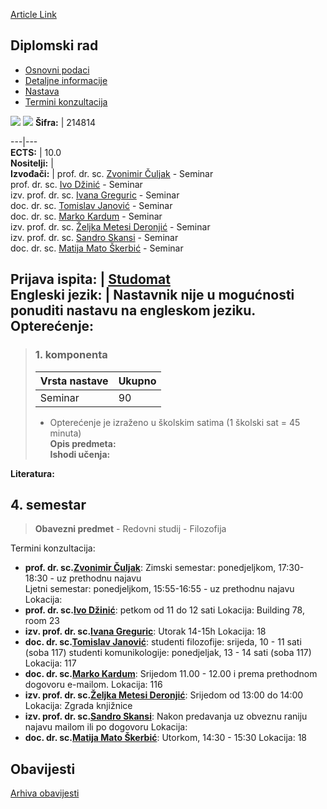 [Article Link](https://www.fhs.hr/predmet/diprad_f)

## Diplomski rad
  * [Osnovni podaci](https://www.fhs.hr/predmet/diprad_f#v1id-523733_748429_1_0 "Osnovni podaci")
  * [Detaljne informacije](https://www.fhs.hr/predmet/diprad_f#v1id-523733_748429_1_1 "Detaljne informacije")
  * [Nastava](https://www.fhs.hr/predmet/diprad_f#v1id-523733_748429_1_2 "Nastava")
  * [Termini konzultacija](https://www.fhs.hr/predmet/diprad_f#v1id-523733_748429_1_3 "Termini konzultacija")


[![](https://www.fhs.hr/img/flags/gif/hr.gif)](https://www.fhs.hr/predmet/diprad_f) [![](https://www.fhs.hr/img/flags/gif/gb.gif)](https://www.fhs.hr/en/course/masthe_b)
**Šifra:** |  214814  
  
---|---  
**ECTS:** |  10.0   
**Nositelji:** |   
**Izvođači:** |  prof. dr. sc. [Zvonimir Čuljak](https://www.fhs.hr/djelatnik/zvonimir.culjak) - Seminar  
prof. dr. sc. [Ivo Džinić](https://www.fhs.hr/djelatnik/ivo.dzinic) - Seminar  
izv. prof. dr. sc. [Ivana Greguric](https://www.fhs.hr/djelatnik/ivana.greguric) - Seminar  
doc. dr. sc. [Tomislav Janović](https://www.fhs.hr/djelatnik/tomislav.janovic) - Seminar  
doc. dr. sc. [Marko Kardum](https://www.fhs.hr/djelatnik/marko.kardum) - Seminar  
izv. prof. dr. sc. [Željka Metesi Deronjić](https://www.fhs.hr/djelatnik/zeljka.metesi_deronjic) - Seminar  
izv. prof. dr. sc. [Sandro Skansi](https://www.fhs.hr/djelatnik/sandro.skansi) - Seminar  
doc. dr. sc. [Matija Mato Škerbić](https://www.fhs.hr/djelatnik/matija_mato.skerbic) - Seminar  
  
**Prijava ispita:** |  [Studomat](http://www.isvu.hr/studomat)  
**Engleski jezik:** |  Nastavnik nije u mogućnosti ponuditi nastavu na engleskom jeziku.   
**Opterećenje:**  
---  
> ### 1. komponenta
> | Vrsta nastave | Ukupno  
> ---|---  
> Seminar | 90  
> * Opterećenje je izraženo u školskim satima (1 školski sat = 45 minuta)   
**Opis predmeta:**  
> **Ishodi učenja:**  

  
**Literatura:**  

  
**4. semestar**  
---  
> **Obavezni predmet** - Redovni studij - Filozofija  
>   
Termini konzultacija: 
  * **prof. dr. sc.[Zvonimir Čuljak](https://www.fhs.hr/djelatnik/zvonimir.culjak)**: 
Zimski semestar: ponedjeljkom, 17:30-18:30 - uz prethodnu najavu  
Ljetni semestar: ponedjeljkom, 15:55-16:55 - uz prethodnu najavu
Lokacija: 
  * **prof. dr. sc.[Ivo Džinić](https://www.fhs.hr/djelatnik/ivo.dzinic)**: 
petkom od 11 do 12 sati
Lokacija: Building 78, room 23 
  * **izv. prof. dr. sc.[Ivana Greguric](https://www.fhs.hr/djelatnik/ivana.greguric)**: 
Utorak 14-15h 
Lokacija: 18 
  * **doc. dr. sc.[Tomislav Janović](https://www.fhs.hr/djelatnik/tomislav.janovic)**: 
studenti filozofije: srijeda, 10 - 11 sati (soba 117)
studenti komunikologije: ponedjeljak, 13 - 14 sati (soba 117)
Lokacija: 117 
  * **doc. dr. sc.[Marko Kardum](https://www.fhs.hr/djelatnik/marko.kardum)**: 
Srijedom 11.00 - 12.00 i prema prethodnom dogovoru e-mailom.
Lokacija: 116 
  * **izv. prof. dr. sc.[Željka Metesi Deronjić](https://www.fhs.hr/djelatnik/zeljka.metesi_deronjic)**: 
Srijedom od 13:00 do 14:00
Lokacija: Zgrada knjižnice 
  * **izv. prof. dr. sc.[Sandro Skansi](https://www.fhs.hr/djelatnik/sandro.skansi)**: 
Nakon predavanja uz obveznu raniju najavu mailom ili po dogovoru
Lokacija: 
  * **doc. dr. sc.[Matija Mato Škerbić](https://www.fhs.hr/djelatnik/matija_mato.skerbic)**: 
Utorkom, 14:30 - 15:30
Lokacija: 18 


## Obavijesti
[Arhiva obavijesti](https://www.fhs.hr/predmet/diprad_f?@=21cmh#news_120348 "Arhiva obavijesti")
